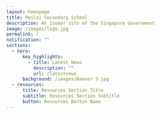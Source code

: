 ```yaml
---
layout: homepage
title: PeiCai Secondary School
description: An Isomer site of the Singapore Government
image: /images/logo.jpg
permalink: /
notification: ""
sections:
  - hero:
      key_highlights:
        - title: Latest News
          description: ""
          url: /latestnews
      background: /images/Banner 3.jpg
  - resources:
      title: Resources Section Title
      subtitle: Resources Section Subtitle
      button: Resources Button Name
---
```

